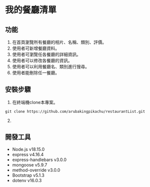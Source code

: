 # 我的餐廳清單

## 功能
1. 在首頁瀏覽所有餐廳的相片、名稱、類別、評價。
2. 使用者可新增餐廳資料。
3. 使用者可瀏覽任各餐廳的詳細資訊。
4. 使用者可以修改各餐廳的資訊。
5. 使用者可以利用餐廳名、類別進行搜尋。
6. 使用者能刪除任一餐廳。

## 安裝步驟
1. 在終端機clone本專案。
```
git clone https://github.com/arubakingpikachu/restaurantList.git
```
2. 




## 開發工具
* Node.js v18.15.0
* express v4.16.4
* express-handlebars v3.0.0
* mongoose v5.9.7
* method-override v3.0.0
* Bootstrap v5.1.3
* dotenv v16.0.3

    